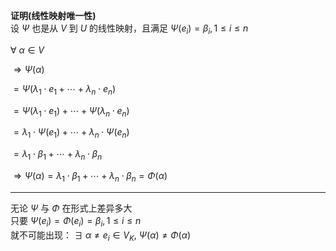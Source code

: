 **证明(线性映射唯一性)**    
设 $\Psi$ 也是从 $V$ 到 $U$ 的线性映射，且满足 $\Psi(e_i)=\beta_i,1\le i\le n$     
    
 $\forall\ \alpha\in V$     
    
 $\Rightarrow\Psi(\alpha)$     
    
 $=\Psi(\lambda_1\cdot e_1+\cdots    
+\lambda_n\cdot e_n)$     
    
 $=\Psi(\lambda_1\cdot e_1)+\cdots    
+\Psi(\lambda_n\cdot e_n)$     
    
 $=\lambda_1\cdot\Psi(e_1)+\cdots    
+\lambda_n\cdot\Psi(e_n)$     
    
 $=\lambda_1\cdot\beta_1+\cdots    
+\lambda_n\cdot\beta_n$     
    
 $\Rightarrow\Psi(\alpha)    
=\lambda_1\cdot\beta_1+\cdots    
+\lambda_n\cdot\beta_n=\Phi(\alpha)$     
    
---    
    
无论 $\Psi$ 与 $\Phi$ 在形式上差异多大    
只要 $\Psi(e_i)=\Phi(e_i)=\beta_i,1\le i\le n$     
就不可能出现： $\exists\ \alpha\neq e_i\in V_K,\ \Psi(\alpha)\neq\Phi(\alpha)$     
